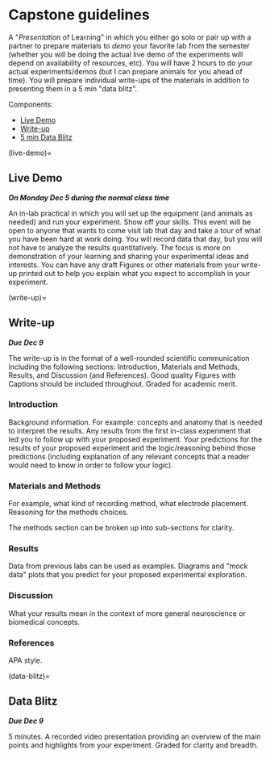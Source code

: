 # Capstone guidelines

A "*Presentation* of Learning” in which you either go solo or pair up with a partner to prepare materials to *demo* your favorite lab from the semester (whether you will be doing the actual live demo of the experiments will depend on availability of resources, etc). You will have 2 hours to do your actual experiments/demos (but I can prepare animals for you ahead of time). You will prepare individual write-ups of the materials in addition to presenting them in a 5 min "data blitz". 

Components:

- [Live Demo](live-demo)
- [Write-up](write-up)
- [5 min Data Blitz](data-blitz)

(live-demo)=
## Live Demo

***On Monday Dec 5 during the normal class time*** 

An in-lab practical in which you will set up the equipment (and animals as needed) and run your experiment. Show off your skills. This event will be open to anyone that wants to come visit lab that day and take a tour of what you have been hard at work doing. You will record data that day, but you will not have to analyze the results quantitatively. The focus is more on demonstration of your learning and sharing your experimental ideas and interests. You can have any draft Figures or other materials from your write-up printed out to help you explain what you expect to accomplish in your experiment. 

(write-up)=
## Write-up

***Due Dec 9***

The write-up is in the format of a well-rounded scientific communication including the following sections: Introduction, Materials and Methods, Results, and Discussion (and References). Good quality Figures with Captions should be included throughout. Graded for academic merit. 

### Introduction

Background information. For example: concepts and anatomy that is needed to interpret the results. Any results from the first in-class experiment that led you to follow up with your proposed experiment. Your predictions for the results of your proposed experiment and the logic/reasoning behind those predictions (including explanation of any relevant concepts that a reader would need to know in order to follow your logic). 

### Materials and Methods

For example, what kind of recording method, what electrode placement. Reasoning for the methods choices. 

The methods section can be broken up into sub-sections for clarity.

### Results

Data from previous labs can be used as examples. Diagrams and "mock data" plots that you predict for your proposed experimental exploration. 

### Discussion

What your results mean in the context of more general neuroscience or biomedical concepts. 

### References

APA style.

(data-blitz)=
## Data Blitz

***Due Dec 9***

5 minutes. A recorded video presentation providing an overview of the main points and highlights from your experiment. Graded for clarity and breadth.

